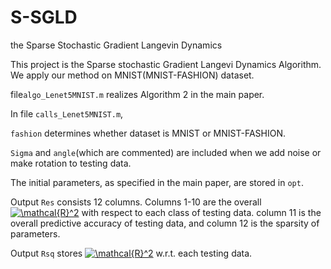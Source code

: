 # S-SGLD
the Sparse Stochastic Gradient Langevin Dynamics 

This project is the Sparse stochastic Gradient Langevi Dynamics Algorithm.  
We apply our method on MNIST(MNIST-FASHION) dataset.

file`algo_Lenet5MNIST.m` realizes Algorithm 2 in the main paper.

In file `calls_Lenet5MNIST.m`, 

`fashion` determines whether dataset is MNIST or MNIST-FASHION.

`Sigma` and `angle`(which are commented) are included when we add noise or make rotation to testing data.

The initial parameters, as specified in the main paper, are stored in `opt`.

Output `Res` consists 12 columns. Columns 1-10  are the overall <a href="https://www.codecogs.com/eqnedit.php?latex=\mathcal{R}^2" target="_blank"><img src="https://latex.codecogs.com/gif.latex?\mathcal{R}^2" title="\mathcal{R}^2" /></a> with respect to each class of testing data. column 11 is the overall predictive accuracy of testing data, and column 12 is the sparsity of parameters.

Output `Rsq` stores <a href="https://www.codecogs.com/eqnedit.php?latex=\mathcal{R}^2" target="_blank"><img src="https://latex.codecogs.com/gif.latex?\mathcal{R}^2" title="\mathcal{R}^2" /></a> w.r.t. each testing data.







